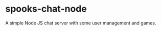 spooks-chat-node
================

A simple Node JS chat server with some user management and games.
